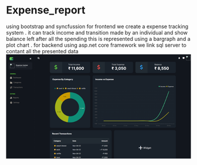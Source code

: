 # Expense_report
using bootstrap and syncfussion for frontend we create a expense tracking system . it can track income and transition made by an individual and show balance left after all the spending this is represented using a bargraph and a plot chart . for backend using asp.net core framework we link sql server to contant all the presented data 
![](New%20folder/Picture1.png)
